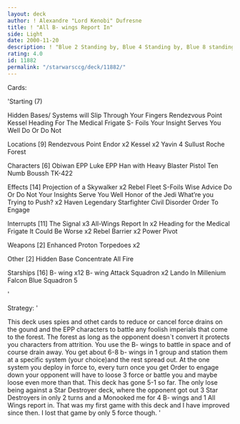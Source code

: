 ```yaml
---
layout: deck
author: ! Alexandre "Lord Kenobi" Dufresne
title: ! "All B- wings Report In"
side: Light
date: 2000-11-20
description: ! "Blue 2 Standing by, Blue 4 Standing by, Blue 8 standing by, Blue 11 standing by, blue 9 standing by, blue 3 standing by."
rating: 4.0
id: 11882
permalink: "/starwarsccg/deck/11882/"
---
```

Cards: 

'Starting (7)

Hidden Bases/ Systems will Slip Through Your Fingers
Rendezvous Point
Kessel
Heading For The Medical Frigate
S- Foils
Your Insight Serves You Well
Do Or Do Not

Locations [9]
Rendezvous Point
Endor x2
Kessel x2
Yavin 4
Sullust
Roche
Forest

Characters [6]
Obiwan EPP
Luke EPP
Han with Heavy Blaster Pistol
Ten Numb
Boussh
TK-422

Effects [14]
Projection of a Skywalker x2
Rebel Fleet
S-Foils
Wise Advice
Do Or Do Not
Your Insights Serve You Well
Honor of the Jedi
What’re you Trying to Push? x2
Haven
Legendary Starfighter
Civil Disorder
Order To Engage

Interrupts [11]
The Signal x3
All-Wings Report In x2
Heading for the Medical Frigate
It Could Be Worse x2
Rebel Barrier x2
Power Pivot

Weapons [2]
Enhanced Proton Torpedoes x2

Other [2]
Hidden Base
Concentrate All Fire

Starships [16]
B- wing x12
B- wing Attack Squadron x2
Lando In Millenium Falcon
Blue Squadron 5

'

Strategy: '

This deck uses spies and othet cards to reduce or cancel force drains on the gound and the EPP characters to battle any foolish imperials that come to the forest. The forest as long as the opponent doesn`t convert it protects you characters from attrition. You use the B- wings to battle in space and of course drain away. You get about 6-8 b- wings in 1 group and station them at a specific system (your choice)and the rest spread out. At the one system you deploy in force to, every turn once you get Order to engage down your opponent will have to loose 3 force or battle you and maybe loose even more than that. This deck has gone 5-1 so far. The only lose being against a Star Destroyer deck, where the opponent got out 3 Star Destroyers in only 2 turns and a Monooked me for 4 B- wings and 1 All Wings report in. That was my first game with this deck and I have improved since then. I lost that game by only 5 force though.	 '
